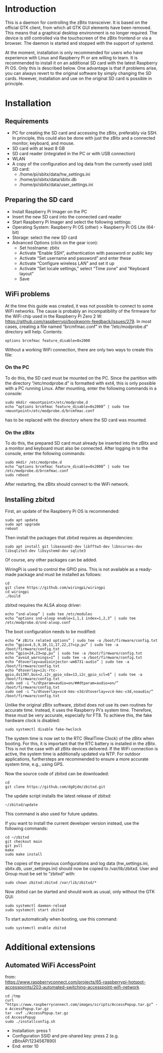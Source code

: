# Introduction

This is a daemon for controlling the zBitx transceiver. It is based on the official GTK client, from which all GTK GUI elements have been removed. This means that a graphical desktop environment is no longer required. The device is still controlled via the touchscreen of the zBitx frontend or via a browser. The daemon is started and stopped with the support of systemd.

At the moment, installation is only recommended for users who have experience with Linux and Raspberry Pi or are willing to learn. It is recommended to install it on an additional SD card with the latest Raspberry Pi OS. Only this is described below. One advantage is that if problems arise, you can always revert to the original software by simply changing the SD cards. However, installation and use on the original SD card is possible in principle.


# Installation

## Requirements

- PC for creating the SD card and accessing the zBitx, preferably via SSH. In principle, this could also be done with just the zBitx and a connected monitor, keyboard, and mouse.
- SD card with at least 8 GB
- SD card reader (integrated in the PC or with USB connection)
- WLAN
- A copy of the configuration and log data from the currently used (old) SD card:
  - /home/pi/sbitx/data/hw_settings.ini
  - /home/pi/sbitx/data/sbitx.db
  - /home/pi/sbitx/data/user_settings.ini


## Preparing the SD card

- Install Raspberry Pi Imager on the PC
- Insert the new SD card into the connected card reader
- Start Raspberry Pi Imager and select the following settings:
- Operating System: Raspberry Pi OS (other) > Raspberry Pi OS Lite (64-bit)
- Storage: select the new SD card
- Advanced Options (click on the gear icon):
  - Set hostname: zbitx
  - Activate “Enable SSH”, authentication with password or public key
  - Activate “Set username and password” and enter these
  - Activate “Configure wireless LAN” and set it up
  - Activate “Set locale settings,” select “Time zone” and “Keyboard layout”
  - Save

## WiFi problems

At the time this guide was created, it was not possible to connect to some WiFi networks. The cause is probably an incompatibility of the firmware for the WiFi chip used in the Raspberry Pi Zero 2 W: https://github.com/raspberrypi/bookworm-feedback/issues/279. In most cases, creating a file named “brcmfmac.conf” in the “/etc/modprobe.d” directory will help. Contents:
```
options brcmfmac feature_disable=0x2000
```
Without a working WiFi connection, there are only two ways to create this file:

### On the PC

To do this, the SD card must be mounted on the PC. Since the partition with the directory “/etc/modprobe.d” is formatted with ext4, this is only possible with a PC running Linux. After mounting, enter the following commands in a console:
```
sudo mkdir <mountpoint>/etc/modprobe.d
echo “options brcmfmac feature_disable=0x2000” | sudo tee <mountpoint>/etc/modprobe.d/brcmfmac.conf
```
<mountpoint> has to be replaced with the directory where the SD card was mounted.


### On the zBitx

To do this, the prepared SD card must already be inserted into the zBitx and a monitor and keyboard must also be connected. After logging in to the console, enter the following commands:
```
sudo mkdir /etc/modprobe.d
echo “options brcmfmac feature_disable=0x2000” | sudo tee /etc/modprobe.d/brcmfmac.conf
sudo reboot
```
After restarting, the zBitx should connect to the WiFi network.

## Installing zbitxd

First, an update of the Raspberry Pi OS is recommended:
```
sudo apt update
sudo apt upgrade
reboot
```

Then install the packages that zbitxd requires as dependencies:
```
sudo apt install git libasound2-dev libfftw3-dev libncurses-dev libsqlite3-dev libsystemd-dev sqlite3
```
Of course, any other packages can be added.

WiringPi is used to control the GPIO pins. This is not available as a ready-made package and must be installed as follows:
```
cd
git clone https://github.com/wiringpi/wiringpi
cd wiringpi
./build
```

zbitxd requires the ALSA aloop driver:
```
echo “snd-aloop” | sudo tee /etc/modules
echo “options snd-aloop enable=1,1,1 index=1,2,3” | sudo tee /etc/modprobe.d/snd-aloop.conf
```

The boot configuration needs to be modified:
```
echo “# zBitx related options” | sudo tee -a /boot/firmware/config.txt
echo “gpio=4,5,9,10,11,17,22,27=ip,pu” | sudo tee -a /boot/firmware/config.txt
echo “gpio=24,23=op,pu” | sudo tee -a /boot/firmware/config.txt
echo “avoid_warnings=1” | sudo tee -a /boot/firmware/config.txt
echo “dtoverlay=audioinjector-wm8731-audio” | sudo tee -a /boot/firmware/config.txt
echo “dtoverlay=i2c-rtc-gpio,ds1307,bus=2,i2c_gpio_sda=13,i2c_gpio_scl=6” | sudo tee -a /boot/firmware/config.txt
sudo sed -i “s/dtparam=audio=on/##dtparam=audio=on/” /boot/firmware/config.txt
sudo sed -i “s/dtoverlay=vc4-kms-v3d/dtoverlay=vc4-kms-v3d,noaudio/” /boot/firmware/config.txt
```

Unlike the original zBitx software, zbitxd does not use its own routines for accurate time. Instead, it uses the Raspberry Pi's system time. Therefore, these must be very accurate, especially for FT8. To achieve this, the fake hardware clock is disabled:
```
sudo systemctl disable fake-hwclock
```

The system time is now set to the RTC (RealTime Clock) of the zBitx when booting. For this, it is important that the RTC battery is installed in the zBitx. This is not the case with all zBitx devices delivered.
If the WiFi connection is active, the system time is additionally updated via NTP. For outdoor applications, furthersteps are recommended to ensure a more accurate system time, e.g., using GPS.

Now the source code of zbitxd can be downloaded:
```
cd
git clone https://github.com/dg0jde/zbitxd.git
```

The update script installs the latest release of zbitxd:
```
~/zbitxd/update
```
This command is also used for future updates.


If you want to install the current developer version instead, use the following commands:
```
cd ~/zbitxd
git checkout main
git pull
make
sudo make install
```

The copies of the previous configurations and log data (hw_settings.ini, sbitx.db, user_settings.ini) should now be copied to /var/lib/zbitxd. User and Group must be set to “zbitxd” with:
```
sudo chown zbitxd:zbitxd /var/lib/zbitxd/*
```

Now zbitxd can be started and should work as usual, only without the GTK GUI:
```
sudo systemctl daemon-reload
sudo systemctl start zbitxd
```

To start automatically when booting, use this command:
```
sudo systemctl enable zbitxd
```

# Additional extensions
## Automated WiFi AccessPoint

from:  
https://www.raspberryconnect.com/projects/65-raspberrypi-hotspot-accesspoints/203-automated-switching-accesspoint-wifi-network
```
cd /tmp
curl “https://www.raspberryconnect.com/images/scripts/AccessPopup.tar.gz” -o AccessPopup.tar.gz
tar -xvf ./AccessPopup.tar.gz
cd AccessPopup
sudo ./installconfig.sh
```
- Installation: press 1
- Configuration SSID and pre-shared key: press 2 (e.g. zBitxAP/1234567890)
- End: enter 10
